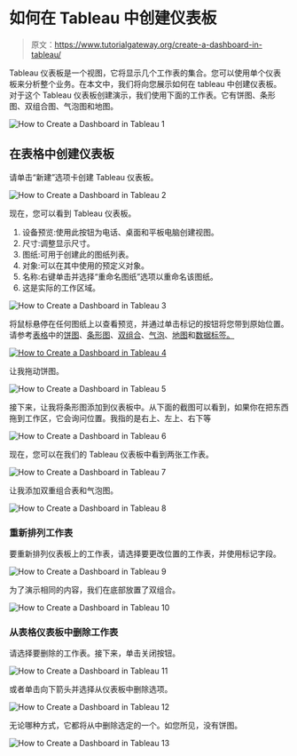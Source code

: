 # 如何在 Tableau 中创建仪表板

> 原文：<https://www.tutorialgateway.org/create-a-dashboard-in-tableau/>

Tableau 仪表板是一个视图，它将显示几个工作表的集合。您可以使用单个仪表板来分析整个业务。在本文中，我们将向您展示如何在 tableau 中创建仪表板。对于这个 Tableau 仪表板创建演示，我们使用下面的工作表。它有饼图、条形图、双组合图、气泡图和地图。

![How to Create a Dashboard in Tableau 1](img/0aaa2dc1797331ed763835c6be3b94b8.png)

## 在表格中创建仪表板

请单击“新建”选项卡创建 Tableau 仪表板。

![How to Create a Dashboard in Tableau 2](img/4557f3ee2274971c6ac92bb98303c61b.png)

现在，您可以看到 Tableau 仪表板。

1.  设备预览:使用此按钮为电话、桌面和平板电脑创建视图。
2.  尺寸:调整显示尺寸。
3.  图纸:可用于创建此的图纸列表。
4.  对象:可以在其中使用的预定义对象。
5.  名称:右键单击并选择“重命名图纸”选项以重命名该图纸。
6.  这是实际的工作区域。

![How to Create a Dashboard in Tableau 3](img/1739a4cd9a5841bace0cd233d9830208.png)

将鼠标悬停在任何图纸上以查看预览，并通过单击标记的按钮将您带到原始位置。请参考[表格](https://www.tutorialgateway.org/tableau/)中的[饼图](https://www.tutorialgateway.org/pie-chart-in-tableau/)、[条形图](https://www.tutorialgateway.org/bar-chart-in-tableau/)、[双组合](https://www.tutorialgateway.org/tableau-dual-combination-chart/)、[气泡](https://www.tutorialgateway.org/tableau-bubble-chart/)、[地图](https://www.tutorialgateway.org/maps-in-tableau/)和[数据标签。](https://www.tutorialgateway.org/data-labels-in-tableau-reports/)

[![How to Create a Dashboard in Tableau 4](img/09684f5668ebb1030ab363d4118c2f8c.png)](https://www.tutorialgateway.org/data-labels-in-tableau-reports/)

让我拖动饼图。

![How to Create a Dashboard in Tableau 5](img/98037b0f4352714bd2b4568a04b695f1.png)

接下来，让我将条形图添加到仪表板中。从下面的截图可以看到，如果你在把东西拖到工作区，它会询问位置。我指的是右上、左上、右下等

![How to Create a Dashboard in Tableau 6](img/0ac8e25f5fbeca1b94f72435550b70a2.png)

现在，您可以在我们的 Tableau 仪表板中看到两张工作表。

![How to Create a Dashboard in Tableau 7](img/4a5bf5b0d9d6c4bdf37183188aed78d8.png)

让我添加双重组合表和气泡图。

![How to Create a Dashboard in Tableau 8](img/6e03b7dae0b3f91298a66e839d0b54c8.png)

### 重新排列工作表

要重新排列仪表板上的工作表，请选择要更改位置的工作表，并使用标记字段。

![How to Create a Dashboard in Tableau 9](img/c5b83a2e326462de508879a333dfaccd.png)

为了演示相同的内容，我们在底部放置了双组合。

![How to Create a Dashboard in Tableau 10](img/e82efc43339d84bf0ee2fac3a7bb63d1.png)

### 从表格仪表板中删除工作表

请选择要删除的工作表。接下来，单击关闭按钮。

![How to Create a Dashboard in Tableau 11](img/0cb3fe4d2f0768af952d0ec3dff8416c.png)

或者单击向下箭头并选择从仪表板中删除选项。

![How to Create a Dashboard in Tableau 12](img/2216af03365eccb0a0dfbf4df2864ff0.png)

无论哪种方式，它都将从中删除选定的一个。如您所见，没有饼图。

![How to Create a Dashboard in Tableau 13](img/2af586128c4712c9d63ae3de8337203a.png)